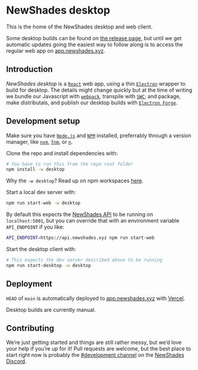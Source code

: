 # NewShades desktop

This is the home of the NewShades desktop and web client.

Some desktop builds can be found on [the release page](https://github.com/NewShadesDAO/front/releases), but until we get automatic updates going the easiest way to follow along is to access the regular web app on [app.newshades.xyz](https://app.newshades.xyz).

## Introduction

_NewShades desktop_ is a [`React`](https://reactjs.org/) web app, using a thin [`Electron`](https://www.electronjs.org/) wrapper to build for desktop. The details might change quickly but at the time of writing we bundle our Javascript with [`webpack`](https://webpack.js.org/), transpile with [`SWC`](https://swc.rs/); and package, make distributals, and publish our desktop builds with [`Electron Forge`](https://www.electronforge.io/).

## Development setup

Make sure you have [`Node.js`](https://nodejs.org/en/) and [`NPM`](https://www.npmjs.com/) installed, preferrably through a version manager, like [`nvm`](https://github.com/nvm-sh/nvm), [`fnm`](https://github.com/Schniz/fnm), or [`n`](https://github.com/tj/n).

Clone the repo and install dependencies with:

```sh
# You have to run this from the repo root folder
npm install -w desktop
```

Why the `-w desktop`? Read up on npm workspaces [here](https://docs.npmjs.com/cli/v8/using-npm/workspaces).

Start a local dev server with:

```sh
npm run start-web -w desktop
```

By default this expects the [NewShades API](https://github.com/NewShadesDAO/api) to be running on `localhost:5001`, but you can override that with an environment variable `API_ENDPOINT` if you like:

```sh
API_ENDPOINT=https://api.newshades.xyz npm run start-web
```

Start the desktop client with:

```sh
# This expects the dev server described above to be running
npm run start-desktop -w desktop
```

## Deployment

`HEAD` of `main` is automatically deployed to [app.newshades.xyz](https://app.newshades.xyz) with [Vercel](https://vercel.com/).

Desktop builds are currently manual.

## Contributing

We’re just getting started and things are still rather messy, but we’d love your help if you’re up for it! Pull requests are welcome, but the best place to start right now is probably the [#development channel](https://discord.com/channels/913721755670040587/929759842682429490) on the [NewShades Discord](https://discord.com/invite/2jy5A5h63H).
